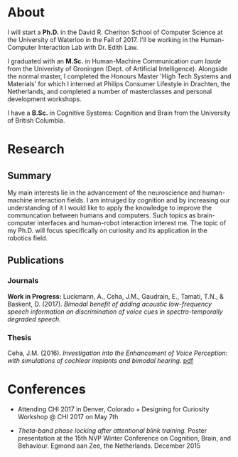 # About
I will start a **Ph.D.** in the David R. Cheriton School of Computer Science at the University of Waterloo in the Fall of 2017. I'll be working in the Human-Computer Interaction Lab with Dr. Edith Law. 

I graduated with an **M.Sc.** in Human-Machine Communication _cum laude_ from the Univeristy of Groningen (Dept. of Artificial Intelligence). Alongside the normal master, I completed the Honours Master 'High Tech Systems and Materials' for which I interned at Philips Consumer Lifestyle in Drachten, the Netherlands, and completed a number of masterclasses and personal development workshops.

I have a **B.Sc.** in Cognitive Systems: Cognition and Brain from the University of British Columbia. 



# Research
## Summary
My main interests lie in the advancement of the neuroscience and human-machine interaction fields. I am intruiged by cognition and by increasing our understanding of it I would like to apply the knowledge to improve the communcation between humans and computers. Such topics as brain-computer interfaces and human-robot interaction interest me. The topic of my Ph.D. will focus specifically on curiosity and its application in the robotics field.

## Publications
### Journals
**Work in Progress:**
Luckmann, A., Ceha, J.M., Gaudrain, E., Tamati, T.N., & Baskent, D. (2017). _Bimodal benefit of adding acoustic low-frequency speech information on discrimination of voice cues in spectro-temporally degraded speech._ 

### Thesis
Ceha, J.M. (2016). _Investigation into the Enhancement of Voice Perception: with simulations of cochlear implants and bimodal hearing._ [pdf](https://jceha.github.io/NewRepo/J.M.Ceha_MasterThesis2016.pdf)



# Conferences
- Attending CHI 2017 in Denver, Colorado + Designing for Curiosity Workshop @ CHI 2017 on May 7th

- _Theta-band phase locking after attentional blink training._ Poster presentation at the 15th NVP Winter Conference on Cognition, Brain, and Behaviour. Egmond aan Zee, the Netherlands. December 2015

